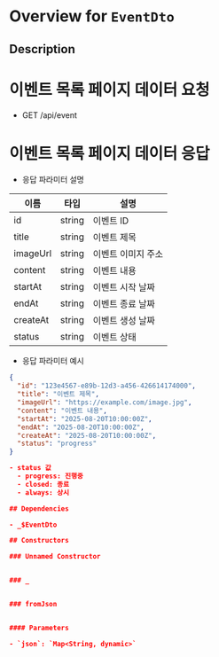# Overview for `EventDto`

## Description

# 이벤트 목록 페이지 데이터 요청

 - GET /api/event

 # 이벤트 목록 페이지 데이터 응답

 - 응답 파라미터 설명

 |이름|타입|설명|
 |-|-|-|
 |id|string|이벤트 ID|
 |title|string|이벤트 제목|
 |imageUrl|string|이벤트 이미지 주소|
 |content|string|이벤트 내용|
 |startAt|string|이벤트 시작 날짜|
 |endAt|string|이벤트 종료 날짜|
 |createAt|string|이벤트 생성 날짜|
 |status|string|이벤트 상태|

 - 응답 파라미터 예시

 ```json
 {
   "id": "123e4567-e89b-12d3-a456-426614174000",
   "title": "이벤트 제목",
   "imageUrl": "https://example.com/image.jpg",
   "content": "이벤트 내용",
   "startAt": "2025-08-20T10:00:00Z",
   "endAt": "2025-08-20T10:00:00Z",
   "createAt": "2025-08-20T10:00:00Z",
   "status": "progress"
 }

 - status 값
   - progress: 진행중
   - closed: 종료
   - always: 상시

## Dependencies

- _$EventDto

## Constructors

### Unnamed Constructor


### _


### fromJson


#### Parameters

- `json`: `Map<String, dynamic>`
